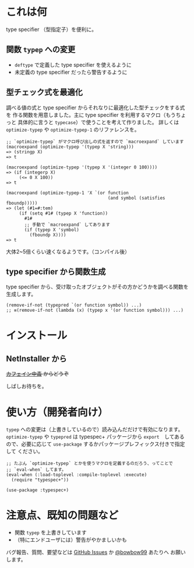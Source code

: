 これは何
========
type specifier （型指定子）を便利に。

関数 `typep` への変更
---------------------
- `deftype` で定義した type specifier を使えるように
- 未定義の type specifier だったら警告するように

型チェック式を最適化
--------------------
調べる値の式と type specifier からそれなりに最適化した型チェックをする式を
作る関数を用意しました。主に type specifier を利用するマクロ（もうちょっと
具体的に言うと `typecase`）で使うことを考えて作りました。
詳しくは `optimize-typep` や `optimize-typep-1` のリファレンスを。

    ;; `optimize-typep` がマクロ呼び出しの式を返すので `macroexpand` しています
    (macroexpand (optimize-typep '(typep X 'string)))
    => (stringp X)
    => t
    
    (macroexpand (optimize-typep '(typep X '(integer 0 100))))
    => (if (integerp X)
         (<= 0 X 100))
    => t
    
    (macroexpand (optimize-typep-1 'X `(or function
                                           (and symbol (satisfies fboundp)))))
    => (let (#1=#:tem)
         (if (setq #1# (typep X 'function))
           #1#
           ;; 手動で `macroexpand` してあります
           (if (typep X 'symbol)
             (fboundp X))))
    => t

大体2~5倍くらい速くなるようです。（コンパイル後）

type specifier から関数生成
---------------------------
type specifier から、受け取ったオブジェクトがその方かどうかを調べる関数を
生成します。

    (remove-if-not (typepred `(or function symbol)) ...)
    ;; ≡(remove-if-not (lambda (x) (typep x '(or function symbol))) ...)

インストール
============

NetInstaller から
-----------------
<del>[カフェイン中毒][1] からどうぞ</del>

  [1]: http://bowbow99.sakura.ne.jp/xyzzy/packages.l

しばしお待ちを。

使い方（開発者向け）
===================
`typep` への変更は（上書きしているので）読み込んだだけで有効になります。
`optimize-typep` や `typepred` は typespec+ パッケージから `export`　してある
ので、必要に応じて `use-package` するかパッケージプレフィックス付きで指定して
ください。

    ;; たぶん `optimize-typep` とかを使うマクロを定義するのだろう、ってことで
    ;; `eval-when` してます。
    (eval-when (:load-toplevel :compile-toplevel :execute)
      (require "typespec+"))
    
    (use-package :typespec+)

注意点、既知の問題など
======================
- 関数 `typep` を上書きしています
- （特にエンドユーザには）警告がやかましいかも

バグ報告、質問、要望などは [GitHub Issues][GH-Issues] か [@bowbow99][twitter] あたりへ
お願いします。

  [GH-Issues]: http://github.com/bowbow99/xyzzy.typespec-plus/issues
  [twitter]: http://twitter.com/bowbow99/

